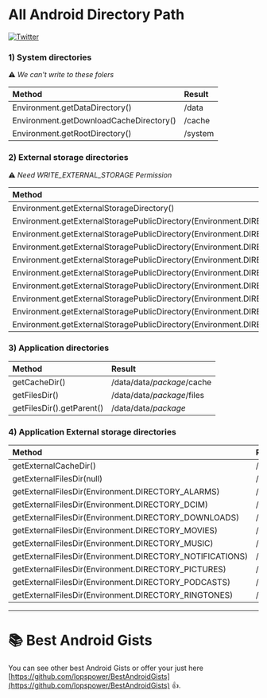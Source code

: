 All Android Directory Path
=================

[![Twitter](https://img.shields.io/badge/Twitter-@LopezMikhael-blue.svg?style=flat)](http://twitter.com/lopezmikhael)

### **1) System directories** ###
:warning: *We can't write to these folers*

| Method | Result |
|:-----------|:------------|
| Environment.getDataDirectory() | /data |
| Environment.getDownloadCacheDirectory() | /cache | 
| Environment.getRootDirectory() | /system | 

### **2) External storage directories** ###
:warning: *Need WRITE_EXTERNAL_STORAGE Permission*

| Method | Result |
|:-----------|:------------|
| Environment.getExternalStorageDirectory() | /storage/sdcard0 | 
| Environment.getExternalStoragePublicDirectory(Environment.DIRECTORY_ALARMS) | /storage/sdcard0/Alarms | 
| Environment.getExternalStoragePublicDirectory(Environment.DIRECTORY_DCIM) | /storage/sdcard0/DCIM | 
| Environment.getExternalStoragePublicDirectory(Environment.DIRECTORY_DOWNLOADS) | /storage/sdcard0/Download | 
| Environment.getExternalStoragePublicDirectory(Environment.DIRECTORY_MOVIES) | /storage/sdcard0/Movies | 
| Environment.getExternalStoragePublicDirectory(Environment.DIRECTORY_MUSIC) | /storage/sdcard0/Music | 
| Environment.getExternalStoragePublicDirectory(Environment.DIRECTORY_NOTIFICATIONS) | /storage/sdcard0/Notifications | 
| Environment.getExternalStoragePublicDirectory(Environment.DIRECTORY_PICTURES) | /storage/sdcard0/Pictures | 
| Environment.getExternalStoragePublicDirectory(Environment.DIRECTORY_PODCASTS) | /storage/sdcard0/Podcasts | 
| Environment.getExternalStoragePublicDirectory(Environment.DIRECTORY_RINGTONES) | /storage/sdcard0/Ringtones | 

### **3) Application directories** ###

| Method | Result |
|:-----------|:------------|
| getCacheDir() | /data/data/*package*/cache | 
| getFilesDir() | /data/data/*package*/files | 
| getFilesDir().getParent() | /data/data/*package* | 

### **4) Application External storage directories** ###

| Method | Result |
|:-----------|:------------|
| getExternalCacheDir() | /storage/sdcard0/Android/data/*package*/cache | 
| getExternalFilesDir(null) | /storage/sdcard0/Android/data/*package*/files |
| getExternalFilesDir(Environment.DIRECTORY_ALARMS) | /storage/sdcard0/Android/data/*package*/files/Alarms | 
| getExternalFilesDir(Environment.DIRECTORY_DCIM) | /storage/sdcard0/Android/data/*package*/files/DCIM | 
| getExternalFilesDir(Environment.DIRECTORY_DOWNLOADS) | /storage/sdcard0/Android/data/*package*/files/Download | 
| getExternalFilesDir(Environment.DIRECTORY_MOVIES) | /storage/sdcard0/Android/data/*package*/files/Movies | 
| getExternalFilesDir(Environment.DIRECTORY_MUSIC) | /storage/sdcard0/Android/data/*package*/files/Music | 
| getExternalFilesDir(Environment.DIRECTORY_NOTIFICATIONS) | /storage/sdcard0/Android/data/*package*/files/Notifications | 
| getExternalFilesDir(Environment.DIRECTORY_PICTURES) | /storage/sdcard0/Android/data/*package*/files/Pictures | 
| getExternalFilesDir(Environment.DIRECTORY_PODCASTS) | /storage/sdcard0/Android/data/*package*/files/Podcasts | 
| getExternalFilesDir(Environment.DIRECTORY_RINGTONES) | /storage/sdcard0/Android/data/*package*/files/Ringtones | 

***

:books: Best Android Gists
=================

You can see other best Android Gists or offer your just here [https://github.com/lopspower/BestAndroidGists](https://github.com/lopspower/BestAndroidGists) :+1:.